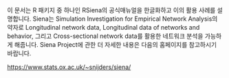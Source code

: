 이 문서는 R 패키지 중 하나인 RSiena의 공식매뉴얼을 한글화하고 이의 활용 사례를 설명합니다.
Siena는 Simulation Investigation for Empirical Network Analysis의 약자로 Longitudinal network data, Longitudinal data 
of networks and behavior, 그리고 Cross-sectional network data를 활용한 네트워크 분석을 가능하게 해줍니다.
Siena Project에 관한 더 자세한 내용은 다음의 홈페이지를 참고하시기 바랍니다.

https://www.stats.ox.ac.uk/~snijders/siena/
